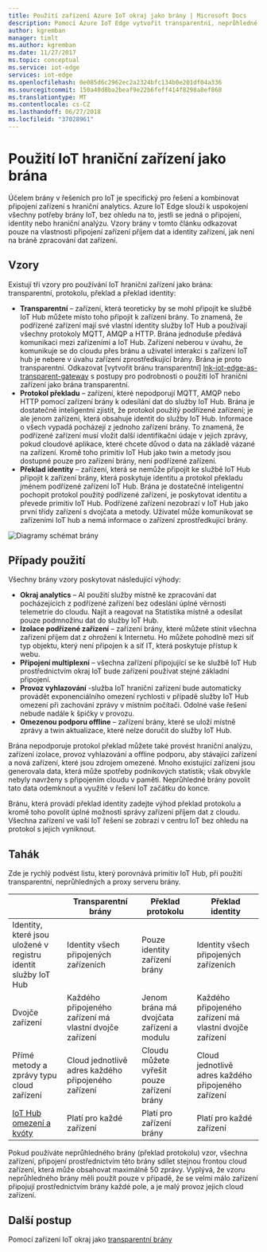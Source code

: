 ```yaml
---
title: Použití zařízení Azure IoT okraj jako brány | Microsoft Docs
description: Pomocí Azure IoT Edge vytvořit transparentní, neprůhledné nebo zařízení brány proxy, který odesílá data z více podřízené zařízení do cloudu nebo místně procesy.
author: kgremban
manager: timlt
ms.author: kgremban
ms.date: 11/27/2017
ms.topic: conceptual
ms.service: iot-edge
services: iot-edge
ms.openlocfilehash: 0e085d6c2962ec2a2324bfc134b0e201df04a336
ms.sourcegitcommit: 150a40d8ba2beaf9e22b6feff414f8298a8ef868
ms.translationtype: MT
ms.contentlocale: cs-CZ
ms.lasthandoff: 06/27/2018
ms.locfileid: "37028961"
---
```

# <a name="how-an-iot-edge-device-can-be-used-as-a-gateway"></a>Použití IoT hraniční zařízení jako brána

Účelem brány v řešeních pro IoT je specifický pro řešení a kombinovat připojení zařízení s hraniční analytics. Azure IoT Edge slouží k uspokojení všechny potřeby brány IoT, bez ohledu na to, jestli se jedná o připojení, identity nebo hraniční analýzu. Vzory brány v tomto článku odkazovat pouze na vlastnosti připojení zařízení příjem dat a identity zařízení, jak není na bráně zpracování dat zařízení.

## <a name="patterns"></a>Vzory
Existují tři vzory pro používání IoT hraniční zařízení jako brána: transparentní, protokolu, překlad a překlad identity:
* **Transparentní** – zařízení, která teoreticky by se mohl připojit ke službě IoT Hub můžete místo toho připojit k zařízení brány. To znamená, že podřízené zařízení mají své vlastní identity služby IoT Hub a používají všechny protokoly MQTT, AMQP a HTTP. Brána jednoduše předává komunikaci mezi zařízeními a IoT Hub. Zařízení neberou v úvahu, že komunikuje se do cloudu přes bránu a uživatel interakci s zařízení IoT hub je nebere v úvahu zařízení zprostředkující brány. Brána je proto transparentní. Odkazovat [vytvořit bránu transparentní] [ lnk-iot-edge-as-transparent-gateway] s postupy pro podrobnosti o použití IoT hraniční zařízení jako brána transparentní.
* **Protokol překladu** – zařízení, které nepodporují MQTT, AMQP nebo HTTP pomocí zařízení brány k odesílání dat do služby IoT Hub. Brána je dostatečně inteligentní zjistit, že protokol použitý podřízené zařízení; je ale jenom zařízení, která obsahuje identit do služby IoT Hub. Informace o všech vypadá pocházejí z jednoho zařízení brány. To znamená, že podřízené zařízení musí vložit další identifikační údaje v jejich zprávy, pokud cloudové aplikace, které chcete důvod o data na základě vázané na zařízení. Kromě toho primitiv IoT Hub jako twin a metody jsou dostupné pouze pro zařízení brány, není podřízené zařízení.
* **Překlad identity** – zařízení, která se nemůže připojit ke službě IoT Hub připojit k zařízení brány, která poskytuje identitu a protokol překladu jménem podřízené zařízení IoT Hub. Brána je dostatečně inteligentní pochopit protokol použitý podřízené zařízení, je poskytovat identitu a převede primitiv IoT Hub. Podřízené zařízení nezobrazí v IoT Hub jako první třídy zařízení s dvojčata a metody. Uživatel může komunikovat se zařízeními IoT hub a nemá informace o zařízení zprostředkující brány.

![Diagramy schémat brány][1]

## <a name="use-cases"></a>Případy použití
Všechny brány vzory poskytovat následující výhody:
* **Okraj analytics** – AI použití služby místně ke zpracování dat pocházejících z podřízené zařízení bez odeslání úplné věrnosti telemetrie do cloudu. Najít a reagovat na Statistika místně a odesílat pouze podmnožinu dat do služby IoT Hub. 
* **Izolace podřízené zařízení** – zařízení brány, které můžete stínit všechna zařízení příjem dat z ohrožení k Internetu. Ho můžete pohodlně mezi síť typ objektu, který není připojen k a síť IT, která poskytuje přístup k webu. 
* **Připojení multiplexní** – všechna zařízení připojující se ke službě IoT Hub prostřednictvím okraj IoT bude zařízení používat stejné základní připojení.
* **Provoz vyhlazování** -služba IoT hraniční zařízení bude automaticky provádět exponenciálního omezení rychlosti v případě služby IoT Hub omezení při zachování zprávy v místním počítači. Odolné vaše řešení nebude nadále k špičky v provozu.
* **Omezenou podporu offline** – zařízení brány, které se uloží místně zprávy a twin aktualizace, které nelze doručit do služby IoT Hub.

Brána nepodporuje protokol překlad můžete také provést hraniční analýzu, zařízení izolace, provoz vyhlazování a offline podporu, aby stávající zařízení a nová zařízení, které jsou zdrojem omezené. Mnoho existující zařízení jsou generovala data, která může spotřeby podnikových statistik; však obvykle nebyly navrženy s připojením cloudu v paměti. Neprůhledné brány povolit tato data odemknout a využité v řešení IoT začátku do konce.

Bránu, která provádí překlad identity zadejte výhod překlad protokolu a kromě toho povolit úplné možnosti správy zařízení příjem dat z cloudu. Všechna zařízení ve vaší IoT řešení se zobrazí v centru IoT bez ohledu na protokol s jejich vyniknout.

## <a name="cheat-sheet"></a>Tahák
Zde je rychlý podvést listu, který porovnává primitiv IoT Hub, při použití transparentní, neprůhledných a proxy serveru brány.

| &nbsp; | Transparentní brány | Překlad protokolu | Překlad identity |
|--------|-------------|--------|--------|
| Identity, které jsou uložené v registru identit služby IoT Hub | Identity všech připojených zařízeních | Pouze identity zařízení brány | Identity všech připojených zařízeních |
| Dvojče zařízení | Každého připojeného zařízení má vlastní dvojče zařízení | Jenom brána má dvojčata zařízení a modulu | Každého připojeného zařízení má vlastní dvojče zařízení |
| Přímé metody a zprávy typu cloud zařízení | Cloud jednotlivě adres každého připojeného zařízení | Cloudu můžete vyřešit pouze zařízení brány | Cloud jednotlivě adres každého připojeného zařízení |
| [IoT Hub omezení a kvóty][lnk-iothub-throttles-quotas] | Platí pro každé zařízení | Platí pro zařízení brány | Platí pro každé zařízení |

Pokud používáte neprůhledného brány (překlad protokolu) vzor, všechna zařízení, připojení prostřednictvím této brány sdílet stejnou frontou cloud zařízení, která může obsahovat maximálně 50 zprávy. Vyplývá, že vzoru neprůhledného brány měli použít pouze v případě, že se velmi málo zařízení připojují prostřednictvím brány každé pole, a je malý provoz jejich cloud zařízení.

## <a name="next-steps"></a>Další postup
Pomocí zařízení IoT okraj jako [transparentní brány][lnk-iot-edge-as-transparent-gateway] 

[lnk-iot-edge-as-transparent-gateway]: ./how-to-create-transparent-gateway-linux.md
[lnk-iothub-throttles-quotas]: ../iot-hub/iot-hub-devguide-quotas-throttling.md

[1]: ./media/iot-edge-as-gateway/edge-as-gateway.png
